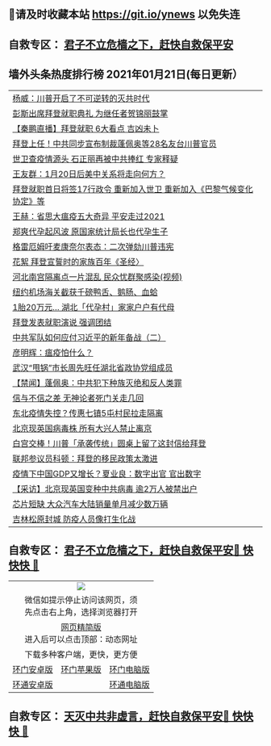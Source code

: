 ## 📩请及时收藏本站 https://git.io/ynews 以免失连</a>
## 自救专区： [君子不立危樯之下，赶快自救保平安 ](https://github.com/pwgy/td/blob/master/README.md)

## 墙外头条热度排行榜 2021年01月21日(每日更新）

 <table>
<tr><td colspan="2" align="left"><a href="https://xpzkndbkq.azureedge.net/?name=c1269423&key=qfahckuvbefdvfja&from=gy2">杨威：川普开启了不可逆转的灭共时代</a></td></tr>
<tr><td colspan="2" align="left"><a href="https://xpzkndbkq.azureedge.net/?name=c1269441&key=qfahckuvbefdvfja&from=gy2">彭斯出席拜登就职典礼 为继任者贺锦丽鼓掌</a></td></tr>
<tr><td colspan="2" align="left"><a href="https://xpzkndbkq.azureedge.net/?name=c1269448&key=qfahckuvbefdvfja&from=gy2">【秦鹏直播】拜登就职 6大看点 吉凶未卜</a></td></tr>
<tr><td colspan="2" align="left"><a href="https://xpzkndbkq.azureedge.net/?name=c1269392&key=qfahckuvbefdvfja&from=gy2">拜登上任！中共同步宣布制裁蓬佩奥等28名友台川普官员</a></td></tr>
<tr><td colspan="2" align="left"><a href="https://xpzkndbkq.azureedge.net/?name=c1269415&key=qfahckuvbefdvfja&from=gy2">世卫查疫情源头 石正丽再被中共捧红 专家释疑</a></td></tr>
<tr><td colspan="2" align="left"><a href="https://xpzkndbkq.azureedge.net/?name=c1269421&key=qfahckuvbefdvfja&from=gy2">王友群：1月20日后美中关系将走向何方？</a></td></tr>
<tr><td colspan="2" align="left"><a href="https://xpzkndbkq.azureedge.net/?name=c1269412&key=qfahckuvbefdvfja&from=gy2">拜登就职首日将签17行政令 重新加入世卫 重新加入《巴黎气候变化协定》等</a></td></tr>
<tr><td colspan="2" align="left"><a href="https://xpzkndbkq.azureedge.net/?name=c1269422&key=qfahckuvbefdvfja&from=gy2">王赫：省思大瘟疫五大奇异 平安走过2021</a></td></tr>
<tr><td colspan="2" align="left"><a href="https://xpzkndbkq.azureedge.net/?name=c1269442&key=qfahckuvbefdvfja&from=gy2">郑爽代孕起风波 原国家统计局长也代孕生子</a></td></tr>
<tr><td colspan="2" align="left"><a href="https://xpzkndbkq.azureedge.net/?name=c1269410&key=qfahckuvbefdvfja&from=gy2">格雷厄姆吁麦康奈尔表态：二次弹劾川普违宪</a></td></tr>
<tr><td colspan="2" align="left"><a href="https://xpzkndbkq.azureedge.net/?name=c1269439&key=qfahckuvbefdvfja&from=gy2">花絮 拜登宣誓时的家族百年《圣经〉</a></td></tr>
<tr><td colspan="2" align="left"><a href="https://xpzkndbkq.azureedge.net/?name=c1269354&key=qfahckuvbefdvfja&from=gy2">河北南宫隔离点一片混乱 民众忧群聚感染(视频)</a></td></tr>
<tr><td colspan="2" align="left"><a href="https://xpzkndbkq.azureedge.net/?name=c1269416&key=qfahckuvbefdvfja&from=gy2">纽约机场海关截获千磅鸭舌、鹅肠、血蛤</a></td></tr>
<tr><td colspan="2" align="left"><a href="https://xpzkndbkq.azureedge.net/?name=c1269380&key=qfahckuvbefdvfja&from=gy2">1胎20万元… 湖北「代孕村」家家户户有代母</a></td></tr>
<tr><td colspan="2" align="left"><a href="https://xpzkndbkq.azureedge.net/?name=c1269440&key=qfahckuvbefdvfja&from=gy2">拜登发表就职演说 强调团结</a></td></tr>
<tr><td colspan="2" align="left"><a href="https://xpzkndbkq.azureedge.net/?name=c1269420&key=qfahckuvbefdvfja&from=gy2">中共军队如何应付习近平的新年备战（二）</a></td></tr>
<tr><td colspan="2" align="left"><a href="https://xpzkndbkq.azureedge.net/?name=c1269386&key=qfahckuvbefdvfja&from=gy2">彦明辉：瘟疫怕什么？</a></td></tr>
<tr><td colspan="2" align="left"><a href="https://xpzkndbkq.azureedge.net/?name=c1269451&key=qfahckuvbefdvfja&from=gy2">武汉“甩锅”市长周先旺任湖北省政协党组成员</a></td></tr>
<tr><td colspan="2" align="left"><a href="https://xpzkndbkq.azureedge.net/?name=c1269357&key=qfahckuvbefdvfja&from=gy2">【禁闻】蓬佩奥：中共犯下种族灭绝和反人类罪</a></td></tr>
<tr><td colspan="2" align="left"><a href="https://xpzkndbkq.azureedge.net/?name=c1269447&key=qfahckuvbefdvfja&from=gy2">信与不信之差 无神论者死门关走几回</a></td></tr>
<tr><td colspan="2" align="left"><a href="https://xpzkndbkq.azureedge.net/?name=c1269450&key=qfahckuvbefdvfja&from=gy2">东北疫情失控？传惠七镇5屯村民拉走隔离</a></td></tr>
<tr><td colspan="2" align="left"><a href="https://xpzkndbkq.azureedge.net/?name=c1269355&key=qfahckuvbefdvfja&from=gy2">北京现英国病毒株 所有大兴人禁止离京</a></td></tr>
<tr><td colspan="2" align="left"><a href="https://xpzkndbkq.azureedge.net/?name=c1269401&key=qfahckuvbefdvfja&from=gy2">白宫交棒！川普「承袭传统」圆桌上留了这封信给拜登</a></td></tr>
<tr><td colspan="2" align="left"><a href="https://xpzkndbkq.azureedge.net/?name=c1269409&key=qfahckuvbefdvfja&from=gy2">联邦参议员科顿：拜登的移民政策太激进</a></td></tr>
<tr><td colspan="2" align="left"><a href="https://xpzkndbkq.azureedge.net/?name=c1269411&key=qfahckuvbefdvfja&from=gy2">疫情下中国GDP又增长？夏业良：数字出官 官出数字</a></td></tr>
<tr><td colspan="2" align="left"><a href="https://xpzkndbkq.azureedge.net/?name=c1269362&key=qfahckuvbefdvfja&from=gy2">【采访】北京现英国变种中共病毒 逾2万人被禁出户</a></td></tr>
<tr><td colspan="2" align="left"><a href="https://xpzkndbkq.azureedge.net/?name=c1269353&key=qfahckuvbefdvfja&from=gy2">芯片短缺 大众汽车大陆销量单月减少数万辆</a></td></tr>
<tr><td colspan="2" align="left"><a href="https://xpzkndbkq.azureedge.net/?name=c1269384&key=qfahckuvbefdvfja&from=gy2">吉林松原封城 防疫人员像打生化战</a></td></tr>

</table>


 ## 自救专区： [君子不立危樯之下，赶快自救保平安🍎 快快快 📩](https://github.com/pwgy/td/blob/master/README.md)
 
<table>
  <tr>
    <td colspan="3" align="center"><img src="https://cdn.jsdelivr.net/gh/opipe/up/oGate65.jpg"/></td>
  </tr>
  <tr>
    <td colspan="3" align="center">微信如提示停止访问该网页，须<br/>先点击右上角，选择浏览器打开</td>
  <tr>
  <tr>
    <td colspan="3" align="center"><a href="https://gitcdn.xyz/cdn/otiny/up/master/show005.htm">网页精简版</a><br/>进入后可以点击顶部：动态网址</td>
  </tr>
  <tr>
    <td colspan="3" align="center">下载多种客户端，更快，更方便</td>
  <tr>
  <tr>
    <td align="center"><a href="https://cdn.jsdelivr.net/gh/opipe/up/oGatea.apk">环门安卓版</a></td>
    <td align="center"><a href="https://x.co/odisk">环门苹果版</a></td>
    <td align="center"><a href="https://cdn.jsdelivr.net/gh/opipe/up/oGate.zip">环门电脑版</a></td>
  </tr>
  <tr>
    <td align="center"><a href="https://cdn.jsdelivr.net/gh/opipe/up/oPipe.apk">环通安卓版</a></td>
    <td align="center"></td>
    <td align="center"><a href="https://raw.githubusercontent.com/opipe/up/master/oPipe.zip">环通电脑版</a></td>
  </tr>
  
</table>


 ## 自救专区： [天灭中共非虚言，赶快自救保平安🍎 快快快 📩](https://github.com/pwgy/td/blob/master/README.md)
